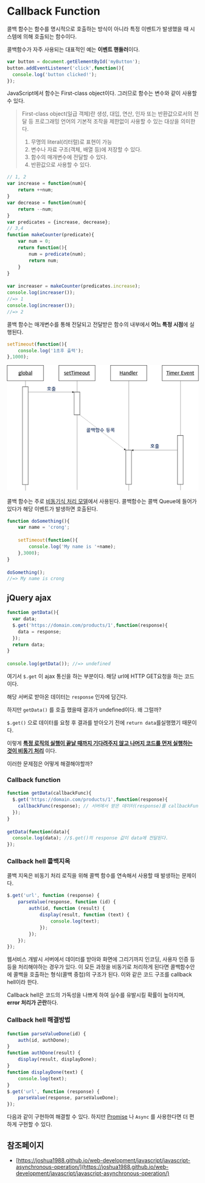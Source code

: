 # Callback Function

콜백 함수는 함수를 명시적으로 호출하는 방식이 아니라 특정 이벤트가 발생했을 때 시스템에 의해 호출되는 함수이다.

콜백함수가 자주 사용되는 대표적인 예는 **이벤트 핸들러**이다.

```js
var button = document.getElementById('myButton');
button.addEventListener('click',function(){
  console.log('button clicked!');
});
```

JavaScript에서 함수는 First-class object이다. 그러므로 함수는 변수와 같이 사용할 수 있다.

> First-class object(일급 객체)란 생성, 대입, 연산, 인자 또는 반환값으로서의 전달 등 프로그래밍 언어의 기본적 조작을 제한없이 사용할 수 있는 대상을 의미한다.
>
> 1. 무명의 literal(리터럴)로 표현이 가능
> 2. 변수나 자료 구조(객체, 배열 등)에 저장할 수 있다.
> 3. 함수의 매개변수에 전달할 수 있다.
> 4. 반환값으로 사용할 수 있다.

```js
// 1, 2
var increase = function(num){
    return ++num;
}
var decrease = function(num){
    return --num;
}
var predicates = {increase, decrease};
// 3,4
function makeCounter(predicate){
    var num = 0;
    return function(){
        num = predicate(num);
        return num;
    }
}

var increaser = makeCounter(predicates.increase);
console.log(increaser());
//=> 1
console.log(increaser());
//=> 2
```



콜백 함수는 매개변수를 통해 전달되고 전달받은 함수의 내부에서 **어느 특정 시점**에 실행된다.

```js
setTimeout(function(){
    console.log('1초후 출력');
},1000);
```

![](./assets/image-20190127201910181.png)

콜백 함수는 주로 <a href="./2019-01-23-async.md/#async">비동기식 처리 모델</a>에서 사용된다. 콜백함수는 콜백 Queue에 들어가 있다가 해당 이벤트가 발생하면 호출된다. <!--콜백함수는 클로저(Closure)이므로 콜백 큐에 단독으로 존재하다가 호출되어도 콜백 함수를 전달받은 함수의 변수에 접근할 수 있다.-->

```js
function doSomething(){
    var name = 'crong';
    
    setTimeout(function(){
        console.log('My name is '+name);
    },3000);
}

doSomething();
//=> My name is crong
```



## jQuery ajax

```js
function getData(){
  var data;
  $.get('https://domain.com/products/1',function(response){
    data = response;
  });
  return data;
}

console.log(getData()); //=> undefined
```

여기서 `$.get` 이 ajax 통신을 하는 부분이다. 해당 url에 HTTP GET요청을 하는 코드이다.

해당 서버로 받아온 데이터는 `response` 인자에 담긴다. 

하지만 `getData()` 를 호출 했을때 결과가 undefined이다. 왜 그럴까?

`$.get()` 으로 데이터를 요청 후 결과를 받아오기 전에 `return data`를실행했기 때문이다.

이렇게 <u>**특정 로직의 실행이 끝날 때까지 기다려주지 않고 나머지 코드를 먼저 실행하는 것이 비동기 처리**</u> 이다.



이러한 문제점은 어떻게 해결해야할까?



### Callback function

```js
function getData(callbackFunc){
  $.get('https://domain.com/products/1',function(response){
    callbackFunc(response); // 서버에서 받은 데이터(response)를 callbackFunc()함수에 넘겨준다.
  });
}

getData(function(data){
  console.log(data); //$.get()의 response 값이 data에 전달된다.
});
```



<h3 id="hell">Callback hell 콜백지옥</h3>

콜백 지옥은 비동기 처리 로직을 위해 콜백 함수를 연속해서 사용할 때 발생하는 문제이다.

```js
$.get('url', function (response) {
	parseValue(response, function (id) {
		auth(id, function (result) {
			display(result, function (text) {
				console.log(text);
			});
		});
	});
});
```

웹서비스 개발시 서버에서 데이터를 받아와 화면에 그리기까지 인코딩, 사용자 인증 등등을 처리해야하는 경우가 있다. 이 모든 과정을 비동기로 처리하게 된다면 콜백함수안에 콜백을 호출하는 형식(콜백 중첩)의 구조가 된다. 이와 같은 코드 구조를 callback hell이라 한다.

Callback hell은 코드의 가독성을 나쁘게 하여 실수를 유발시킬 확률이 높아지며, **error 처리가 곤란**하다. 

### Callback hell 해결방법

```js
function parseValueDone(id) {
	auth(id, authDone);
}
function authDone(result) {
	display(result, displayDone);
}
function displayDone(text) {
	console.log(text);
}
$.get('url', function (response) {
	parseValue(response, parseValueDone);
});
```

 다음과 같이 구현하여 해결할 수 있다. 하지만  [Promise](./2019-01-23-promise.md) 나 `Async` 를 사용한다면 더 편하게 구현할 수 있다.



## 참조페이지

- [https://joshua1988.github.io/web-development/javascript/javascript-asynchronous-operation/](https://joshua1988.github.io/web-development/javascript/javascript-asynchronous-operation/)